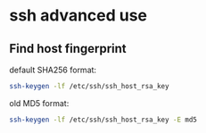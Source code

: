 # ssh advanced use

## Find host fingerprint

default SHA256 format:

```sh
ssh-keygen -lf /etc/ssh/ssh_host_rsa_key
```

old MD5 format:

```sh
ssh-keygen -lf /etc/ssh/ssh_host_rsa_key -E md5
```
